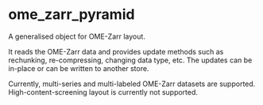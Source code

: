 # ome_zarr_pyramid

A generalised object for OME-Zarr layout.

It reads the OME-Zarr data and provides update methods such as
rechunking, re-compressing, changing data type, etc. The updates can
be in-place or can be written to another store.

Currently, multi-series and multi-labeled OME-Zarr datasets are supported.
High-content-screening layout is currently not supported.




